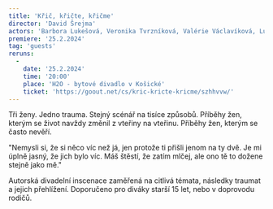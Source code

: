```yaml
---
title: 'Křič, křičte, křičme'
director: 'David Šrejma'
actors: 'Barbora Lukešová, Veronika Tvrzníková, Valérie Václavíková, Lukáš Cenker, Matěj Zahajský'
premiere: '25.2.2024'
tag: 'guests'
reruns:
  -  
    date: '25.2.2024'
    time: '20:00'
    place: 'H2O - bytové divadlo v Košické'
    ticket: 'https://goout.net/cs/kric-kricte-kricme/szhhvvw/'
---
```

Tři ženy. Jedno trauma. Stejný scénář na tisíce způsobů. Příběhy žen, kterým se život navždy změnil z vteřiny na vteřinu. Příběhy žen, kterým se často nevěří.

"Nemysli si, že si něco víc než já, jen protože ti přišli jenom na ty dvě. Je mi úplně jasný, že jich bylo víc. Máš štěstí, že zatím mlčej, ale ono tě to dožene stejně jako mě."

Autorská divadelní inscenace zaměřená na citlivá témata, následky traumat a jejich přehlížení.
Doporučeno pro diváky starší 15 let, nebo v doprovodu rodičů.
